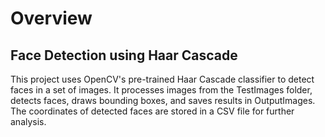 # Overview
## Face Detection using Haar Cascade
This project uses OpenCV's pre-trained Haar Cascade classifier to detect faces in a set of images.
It processes images from the TestImages folder, detects faces, draws bounding boxes, and saves results in OutputImages.
The coordinates of detected faces are stored in a CSV file for further analysis.

